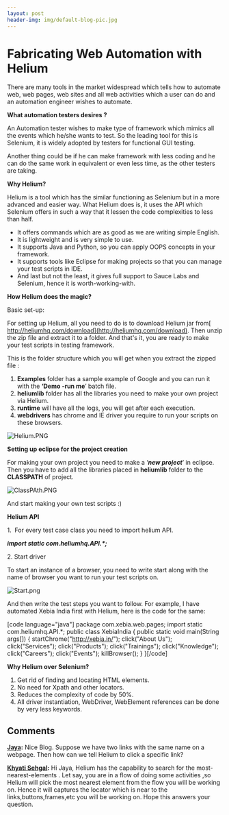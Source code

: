 ```yaml
---
layout: post
header-img: img/default-blog-pic.jpg
---
```


# Fabricating Web Automation with Helium

There are many tools in the market widespread which tells how to automate web, web pages, web sites and all web activities which a user can do and an automation engineer wishes to automate.

**What automation testers desires ?**

An Automation tester wishes to make type of framework which mimics all the events which he/she wants to test. So the leading tool for this is Selenium, it is widely adopted by testers for functional GUI testing.

Another thing could be if he can make framework with less coding and he can do the same work in equivalent or even less time, as the other testers are taking.

**Why Helium?**

Helium is a tool which has the similar functioning as Selenium but in a more advanced and easier way. What Helium does is, it uses the API which Selenium offers in such a way that it lessen the code complexities to less than half.

  * It offers commands which are as good as we are writing simple English.
  * It is lightweight and is very simple to use.
  * It supports Java and Python, so you can apply OOPS concepts in your framework.
  * It supports tools like Eclipse for making projects so that you can manage your test scripts in IDE.
  * And last but not the least, it gives full support to Sauce Labs and Selenium, hence it is worth-working-with.

**How Helium does the magic?**

Basic set-up:

For setting up Helium, all you need to do is to download Helium jar from[ http://heliumhq.com/download](http://heliumhq.com/download). Then unzip the zip file and extract it to a folder. And that's it, you are ready to make your test scripts in testing framework.

This is the folder structure which you will get when you extract the zipped file :

  1. **Examples** folder has a sample example of Google and you can run it with the **‘Demo -run me**’ batch file.
  2. **heliumlib** folder has all the libraries you need to make your own project via Helium.
  3. **runtime** will have all the logs, you will get after each execution.
  4. **webdrivers** has chrome and IE driver you require to run your scripts on these browsers.

![Helium.PNG](https://lh3.googleusercontent.com/zCYEOXVPSxs2pj-Kjecudi22ONd5qZselTF0QrxmNM042GSLqz2YwnUtmdHbtArfnZr5OynxmK3i9Q93A_gkSWZFE30qy2Ba1DCXb8Oq93cJWjX9hqEAoxFGj3cMdv1ccA)

**Setting up eclipse for the project creation**

For making your own project you need to make a ‘**_new project_**’ in eclipse. Then you have to add all the libraries placed in **heliumlib** folder to the **CLASSPATH** of project.

![ClassPAth.PNG](https://lh4.googleusercontent.com/M8BXoiEIbTxMbDmA71bC-vun4mTtnRoqGalKjpe24GbGWXJnqxw7fJdV3pf6tRnUjGv-KUe4n8FjVlYH0NExTpsO52jbXm_OcFvQX49nVF0T4cuHJnniUa6PLWuBYs7Rtg)

And start making your own test scripts :)

**Helium API**

1\.  For every test case class you need to import helium API.

**_import static com.heliumhq.API.*;_**

2\. Start driver

To start an instance of a browser, you need to write start along with the name of browser you want to run your test scripts on.

![Start.png](https://lh5.googleusercontent.com/75M9rRp1uPg1shp22ldE_TIabr92iLXCJlobOj6nuYqNLLz9D4-HhD9U071XiCod-v6fIaHrtTY5IeM7od5N8RdIZmN2ToVOpFKltBnrxLsuaB5nXuinPKOgAqQvVcHs5Q)

And then write the test steps you want to follow. For example, I have automated Xebia India first with Helium, here is the code for the same:

[code language="java"] package com.xebia.web.pages; import static com.heliumhq.API.*; public class XebiaIndia { public static void main(String args[]) { startChrome("http://xebia.in/"); click("About Us"); click("Services"); click("Products"); click("Trainings"); click("Knowledge"); click("Careers"); click("Events"); killBrowser(); } }[/code] 

**Why Helium over Selenium?**

  1. Get rid of finding and locating HTML elements.
  2. No need for Xpath and other locators.
  3. Reduces the complexity of code by 50%.
  4. All driver instantiation, WebDriver, WebElement references can be done by very less keywords.

## Comments

**[Jaya](#9496 "2014-07-01 14:51:08"):** Nice Blog. Suppose we have two links with the same name on a webpage. Then how can we tell Helium to click a specific link?

**[Khyati Sehgal](#9497 "2014-07-01 14:58:33"):** Hi Jaya, Helium has the capability to search for the most-nearest-elements . Let say, you are in a flow of doing some activities ,so Helium will pick the most nearest element from the flow you will be working on. Hence it will captures the locator which is near to the links,buttons,frames,etc you will be working on. Hope this answers your question.

